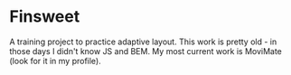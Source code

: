 # Finsweet
A training project to practice adaptive layout. This work is pretty old - in those days I didn't know JS and BEM.
My most current work is MoviMate (look for it in my profile).
